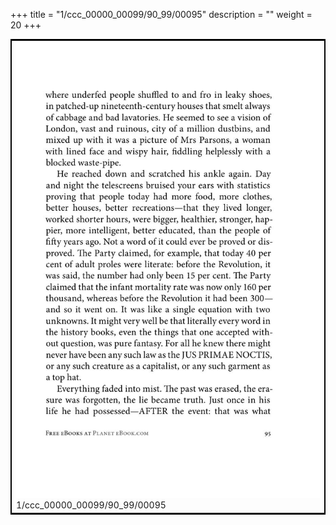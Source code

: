 +++
title = "1/ccc_00000_00099/90_99/00095"
description = ""
weight = 20
+++

<table style="border:2px solid black;max-width:800px;max-height:800px;" 
><tr><td>
<img class="center-fit-jpg"
src="/jpg_/out_jpg_1984__095.jpg">
1/ccc_00000_00099/90_99/00095
</img></td></tr></table>
